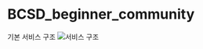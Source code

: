 # BCSD_beginner_community

기본 서비스 구조 
![서비스 구조](https://user-images.githubusercontent.com/84260096/150099999-0eb89522-ced7-4a5e-be01-dcf3522a12e7.png)

